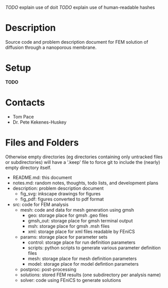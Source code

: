 
_TODO_ explain use of doit
_TODO_ explain use of human-readable hashes

# Description

Source code and problem description document for FEM solution of diffusion through a nanoporous membrane.

# Setup

__TODO__

# Contacts

- Tom Pace
- Dr. Pete Kekenes-Huskey

# Files and Folders

Otherwise empty directories (eg directories containing only untracked files or subdirectories)
will have a '.keep' file to force git to include the (nearly) empty directory itself.

- README.md: this document
- notes.md: random notes, thoughts, todo lists, and development plans
- description: problem description document
    - fig_svg: inkscape drawings for figures
    - fig_pdf: figures converted to pdf format
- src: code for FEM analysis
    - mesh: code and data for mesh generation using gmsh
        - geo: storage place for gmsh .geo files
        - gmsh_out: storage place for gmsh terminal output
        - msh: storage place for gmsh .msh files
        - xml: storage place for xml files readable by FEniCS
    - params: storage place for parameter sets
        - control: storage place for run definition parameters
        - scripts: python scripts to generate various parameter definition files
        - mesh: storage place for mesh definition parameters
        - model: storage place for model defintion parameters
    - postproc: post-processing
    - solutions: stored FEM results (one subdirectory per analysis name)
    - solver: code using FEniCS to generate solutions
